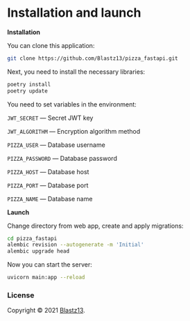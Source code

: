 # Installation and launch

**Installation**

You can clone this application:

```bash 
git clone https://github.com/Blastz13/pizza_fastapi.git
```

Next, you need to install the necessary libraries:

```bash
poetry install
poetry update
```
You need to set variables in the environment: 

`JWT_SECRET` — Secret JWT key

`JWT_ALGORITHM` — Encryption algorithm method

`PIZZA_USER` — Database username

`PIZZA_PASSWORD` — Database password

`PIZZA_HOST` — Database host

`PIZZA_PORT` — Database port

`PIZZA_NAME` — Database name

**Launch**

Change directory from web app, create and apply migrations:

```bash
cd pizza_fastapi
alembic revision --autogenerate -m 'Initial'
alembic upgrade head
```

Now you can start the server:

```bash
uvicorn main:app --reload
```

### License

Copyright © 2021 [Blastz13](https://github.com/Blastz13/).